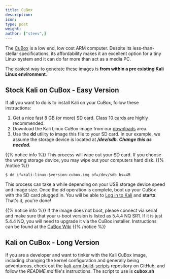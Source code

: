 ```yaml
---
title: CuBox
description:
icon:
type: post
weight:
author: ["steev",]
---
```


The [CuBox](https://www.solid-run.com/product/cubox-carrier-base/) is a low end, low cost ARM computer. Despite its less-than-stellar specifications, its affordability makes it an excellent option for a tiny Linux system and it can do far more than act as a media PC.

The easiest way to generate these images is **from within a pre existing Kali Linux environment**.

## Stock Kali on CuBox - Easy Version

If all you want to do is to install Kali on your CuBox, follow these instructions:

1. Get a nice fast 8 GB (or more) SD card. Class 10 cards are highly recommended.
2. Download the Kali Linux CuBox image from our [downloads](https://www.offensive-security.com/kali-linux-arm-images/) area.
3. Use the **dd** utility to image this file to your SD card. In our example, we assume the storage device is located at **_/dev/sdb_**. **_Change this as needed._**

{{% notice info %}}
This process will wipe out your SD card. If you choose the wrong storage device, you may wipe out your computers hard disk.
{{% /notice %}}

```console
$ dd if=kali-linux-$version-cubox.img of=/dev/sdb bs=4M
```

This process can take a while depending on your USB storage device speed and image size. Once the _dd_ operation is complete, boot up your CuBox with the SD card plugged in. You will be able to [Log in to Kali](/docs/introduction/default-credentials/) and **startx**. That's it, you're done!

{{% notice info %}}
If the image does not boot, please connect via serial and make sure that your u-boot version is listed as 5.4.4 NQ SR1. If it is just 5.4.4 NQ, you will need to upgrade it via the CuBox installer. Instructions can be found at the [CuBox Wiki](http://wiki.solid-run.com/doku.php?id=products:imx6:cubox-i)
{{% /notice %}}

## Kali on CuBox - Long Version

If you are a developer and want to tinker with the Kali CuBox image, including changing the kernel configuration and generally being adventurous, check out the [kali-arm-build-scripts](https://gitlab.com/kalilinux/build-scripts/kali-arm) repository on GitHub, and follow the _README.md_ file's instructions. The script to use is **cubox.sh**
